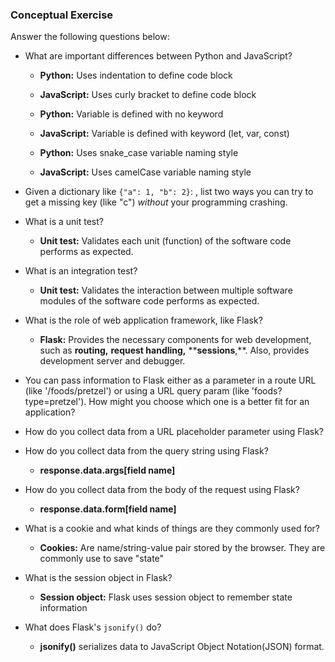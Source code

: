 ### Conceptual Exercise

Answer the following questions below:

- What are important differences between Python and JavaScript?

  - **Python:** Uses indentation to define code block
  - **JavaScript:** Uses curly bracket to define code block

  - **Python:** Variable is defined with no keyword
  - **JavaScript:** Variable is defined with keyword (let, var, const)

  - **Python:** Uses snake_case variable naming style
  - **JavaScript:** Uses camelCase variable naming style

- Given a dictionary like `{"a": 1, "b": 2}`: , list two ways you
  can try to get a missing key (like "c") _without_ your programming
  crashing.

- What is a unit test?

  - **Unit test:** Validates each unit (function) of the software code performs as expected.

- What is an integration test?

  - **Unit test:** Validates the interaction between multiple software modules of the software code performs as expected.

- What is the role of web application framework, like Flask?

  - **Flask:** Provides the necessary components for web development, such as ****routing**,** ****request handling**,** ****sessions**,**. Also, provides development server and debugger.

- You can pass information to Flask either as a parameter in a route URL
  (like '/foods/pretzel') or using a URL query param (like
  'foods?type=pretzel'). How might you choose which one is a better fit
  for an application?

- How do you collect data from a URL placeholder parameter using Flask?

- How do you collect data from the query string using Flask?

  - **response.data.args[field name]**

- How do you collect data from the body of the request using Flask?

  - **response.data.form[field name]**

- What is a cookie and what kinds of things are they commonly used for?

  - **Cookies:** Are name/string-value pair stored by the browser. They are commonly use to save "state"

- What is the session object in Flask?

  - **Session object:** Flask uses session object to remember state information

- What does Flask's `jsonify()` do?
  - **jsonify()** serializes data to JavaScript Object Notation(JSON) format.
